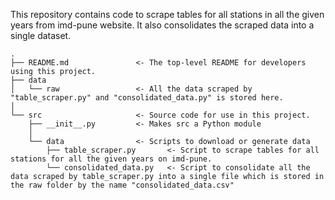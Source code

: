 This repository contains code to scrape tables for all stations in all the given years from imd-pune website. It also consolidates the scraped data into a single dataset.

```
.       
├── README.md               <- The top-level README for developers using this project.
├── data
│   └── raw                 <- All the data scraped by "table_scraper.py" and "consolidated_data.py" is stored here.
│
└── src                     <- Source code for use in this project.
    ├── __init__.py         <- Makes src a Python module
    │
    └── data                <- Scripts to download or generate data
        ├── table_scraper.py       <- Script to scrape tables for all stations for all the given years on imd-pune. 
        └── consolidated_data.py   <- Script to consolidate all the data scraped by table_scraper.py into a single file which is stored in the raw folder by the name "consolidated_data.csv"

```